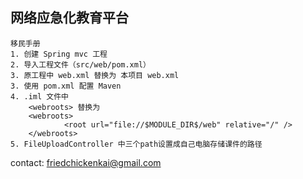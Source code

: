 网络应急化教育平台
----------------------------------------------------------------------------
	移民手册
	1. 创建 Spring mvc 工程
	2. 导入工程文件（src/web/pom.xml）
	3. 原工程中 web.xml 替换为 本项目 web.xml
	3. 使用 pom.xml 配置 Maven
	4. .iml 文件中 
  		<webroots> 替换为 
		<webroots>
    			<root url="file://$MODULE_DIR$/web" relative="/" />
		</webroots>
	5. FileUploadController 中三个path设置成自己电脑存储课件的路径
	
contact: friedchickenkai@gmail.com

